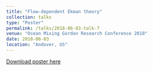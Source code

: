 ```yaml
---
title: "Flow-dependent Ekman theory"
collection: talks
type: "Poster"
permalink: /talks/2018-06-03-talk-7
venue: "Ocean Mixing Gordon Research Conference 2018"
date: 2018-06-03
location: "Andover, US"
---
```


[Download poster here](http://yanxu-chen.github.io/files/Poster_McGill_4.pdf)
